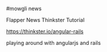 #mowgli news

Flapper News Thinkster Tutorial

https://thinkster.io/angular-rails

playing around with angularjs and rails
